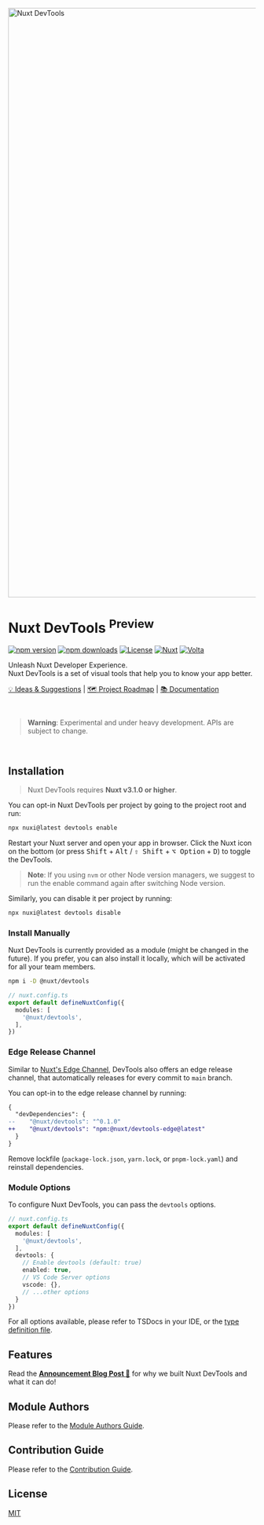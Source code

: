 <a href="https://devtools.nuxtjs.org"><img width="1200" alt="Nuxt DevTools" src="https://user-images.githubusercontent.com/904724/217796838-597625f1-3f5a-4fb1-9720-68fd1c7d6615.jpg"></a>
<br>
<h1>
Nuxt DevTools <sup>Preview</sup>
</h1>

[![npm version][npm-version-src]][npm-version-href]
[![npm downloads][npm-downloads-src]][npm-downloads-href]
[![License][license-src]][license-href]
[![Nuxt][nuxt-src]][nuxt-href]
[![Volta][volta-src]][volta-href]

<p>
Unleash Nuxt Developer Experience.
<br>Nuxt DevTools is a set of visual tools that help you to know your app better.
</p>

<p>
  <a href="https://github.com/nuxt/devtools/discussions/29">💡 Ideas & Suggestions</a> |
  <a href="https://github.com/nuxt/devtools/discussions/31">🗺️ Project Roadmap</a> |
  <a href="https://devtools.nuxtjs.org/">📚 Documentation</a>
</p>

<br>

> **Warning**: Experimental and under heavy development. APIs are subject to change.

<br>

## Installation

> Nuxt DevTools requires **Nuxt v3.1.0 or higher**.

You can opt-in Nuxt DevTools per project by going to the project root and run:

```bash
npx nuxi@latest devtools enable
```

Restart your Nuxt server and open your app in browser. Click the Nuxt icon on the bottom (or press <kbd>Shift</kbd> + <kbd>Alt</kbd> / <kbd>⇧ Shift</kbd> + <kbd>⌥ Option</kbd> + <kbd>D</kbd>) to toggle the DevTools.

> **Note**: If you using `nvm` or other Node version managers, we suggest to run the enable command again after switching Node version.

Similarly, you can disable it per project by running:

```bash
npx nuxi@latest devtools disable
```

### Install Manually

Nuxt DevTools is currently provided as a module (might be changed in the future). If you prefer, you can also install it locally, which will be activated for all your team members.

```bash
npm i -D @nuxt/devtools
```

```ts
// nuxt.config.ts
export default defineNuxtConfig({
  modules: [
    '@nuxt/devtools',
  ],
})
```

### Edge Release Channel

Similar to [Nuxt's Edge Channel](https://nuxt.com/docs/guide/going-further/edge-channel#opting-into-the-edge-channel), DevTools also offers an edge release channel, that automatically releases for every commit to `main` branch.

You can opt-in to the edge release channel by running:

```diff
{
  "devDependencies": {
--    "@nuxt/devtools": "^0.1.0"
++    "@nuxt/devtools": "npm:@nuxt/devtools-edge@latest"
  }
}
```

Remove lockfile (`package-lock.json`, `yarn.lock`, or `pnpm-lock.yaml`) and reinstall dependencies.


### Module Options

To configure Nuxt DevTools, you can pass the `devtools` options. 

```ts
// nuxt.config.ts
export default defineNuxtConfig({
  modules: [
    '@nuxt/devtools',
  ],
  devtools: {
    // Enable devtools (default: true)
    enabled: true,
    // VS Code Server options
    vscode: {},
    // ...other options
  }
})
```

For all options available, please refer to TSDocs in your IDE, or the [type definition file](https://github.com/nuxt/devtools/blob/main/packages/devtools-kit/src/_types/options.ts).

## Features

Read the [**Announcement Blog Post 🎊**](https://nuxt.com/blog/introducing-nuxt-devtools) for why we built Nuxt DevTools and what it can do!

## Module Authors

Please refer to the [Module Authors Guide](https://devtools.nuxtjs.org/module/guide).

## Contribution Guide

Please refer to the [Contribution Guide](https://devtools.nuxtjs.org/development/contributing).

## License

[MIT](./LICENSE)


<!-- Badges -->
[npm-version-src]: https://img.shields.io/npm/v/@nuxt/devtools/latest.svg?style=flat&colorA=18181B&colorB=28CF8D
[npm-version-href]: https://npmjs.com/package/@nuxt/devtools

[npm-downloads-src]: https://img.shields.io/npm/dt/@nuxt/devtools.svg?style=flat&colorA=18181B&colorB=28CF8D
[npm-downloads-href]: https://npmjs.com/package/@nuxt/devtools

[license-src]: https://img.shields.io/npm/l/@nuxt/devtools.svg?style=flat&colorA=18181B&colorB=28CF8D
[license-href]: https://npmjs.com/package/@nuxt/devtools

[nuxt-src]: https://img.shields.io/badge/Nuxt-18181B?logo=nuxt.js
[nuxt-href]: https://nuxt.com

[volta-src]: https://user-images.githubusercontent.com/904724/209143798-32345f6c-3cf8-4e06-9659-f4ace4a6acde.svg
[volta-href]: https://volta.net/nuxt/devtools?utm_source=nuxt_devtools_readme
